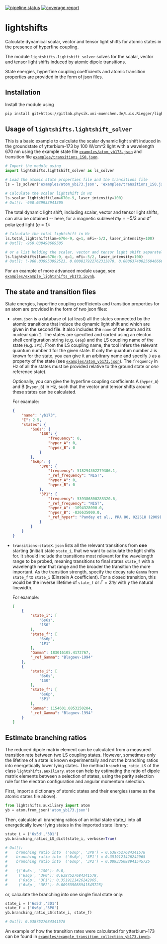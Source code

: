 [![pipeline status](https://gitlab.physik.uni-muenchen.de/Luis.Riegger/lightshifts/badges/master/pipeline.svg)](https://gitlab.physik.uni-muenchen.de/Luis.Riegger/lightshifts/commits/master)
[![coverage report](https://gitlab.physik.uni-muenchen.de/Luis.Riegger/lightshifts/badges/master/coverage.svg)](https://gitlab.physik.uni-muenchen.de/Luis.Riegger/lightshifts/commits/master)

# lightshifts

Calculate dynamical scalar, vector and tensor light shifts for atomic states
in the presence of hyperfine coupling.

The module ```lightshifts.lightshift_solver``` solves for the scalar, 
vector and tensor light shifts induced by atomic dipole transitions.

State energies, hyperfine coupling coefficients and atomic transition properties
are provided in the form of json files.


## Installation

Install the module using

```bash
pip install git+https://gitlab.physik.uni-muenchen.de/Luis.Riegger/lightshifts.git
```

## Usage of ```lightshifts.lightshift_solver```

This is a basic example to calculate the scalar dynamic light shift induced in the groundstate of ytterbium-173 by 100 W/cm^2 light with a  wavelength 670 nm using the example state file [```examples/atom_yb173.json```](examples/atom_yb173.json) and transition file [```examples/transitions_1S0.json```](examples/transitions_1S0.json).

```python
# Import the module using 
import lightshifts.lightshift_solver as ls_solver

# Load the atomic state properties file and the transitions file
ls = ls_solver('examples/atom_yb173.json', 'examples/transitions_1S0.json')

# Calculate the scalar lightshift in Hz
ls.scalar_lightshift(lam=670e-9, laser_intensity=100)
# Out[]: -960.039953941305
```

The total dynamic light shift, including scalar, vector and tensor light shifts, can also be obtained -- here, for a magnetic sublevel $`m_F=-5/2`$ and $`\sigma^+`$ polarized light ($`q=1`$):

```python
# Calculate the total lightshift in Hz
ls.total_lightshift(lam=670e-9, q=1, mFi=-5/2, laser_intensity=100)
# Out[]: -960.038498669505

# or a list holding the scalar, vector and tensor light shift separately
ls.lightshifts(lam=670e-9, q=1, mFi=-5/2, laser_intensity=100)
# Out[]: (-960.039953992523, 0.000817922762313870, 0.000637400256046666)
```

For an example of more advanced module usage, see [```examples/example_lightshifts_yb173.ipynb```](examples/example_lightshifts_yb173.ipynb).

## The state and transition files

State energies, hyperfine coupling coefficients and transition properties for an atom 
are provided in the form of two json files:

-   `atom.json` is a database of (at least) all the states connected by the atomic transitions that induce the dynamic light shift and which are given in the second file. It also includes the `name` of the atom and its nuclear spin `I`. The states are specified and sorted using an electon shell configuration string (e.g. `6s6p`) and the LS coupling name of the state (e.g. `3P1`). From the LS coupling name, the tool infers the relevant quantum number `J` for the given state. If only the quantum number J is known for the state, you can give it an arbitrary name and specify `J` as a property of the state (see [```examples/atom_yb173.json```](examples/atom_yb173.json)). The `frequency` in Hz of all the states must be provided relative to the ground state or *one* reference state). 
   
    Optionally, you can give the hyperfine coupling coefficients A (`hyper_A`) and B (`hyper_B`) in Hz, such that the vector and tensor shifts around these states can be calculated.

    For example:

    ```json
    {
        "name": "yb173",
        "I": 2.5,
        "states": {
            "6s6s": {
                "1S0": {
                    "frequency": 0,
                    "hyper_A": 0,
                    "hyper_B": 0
                }
            },
            "6s6p": {
                "3P0": {
                    "frequency": 518294362279306.1,
                    "_ref_frequency": "NIST",
                    "hyper_A": 0,
                    "hyper_B": 0
                },
                "3P1": {
                    "frequency": 539386800288320.6,
                    "_ref_frequency": "NIST",
                    "hyper_A": -1094328000.0,
                    "hyper_B": -826635000.0,
                    "_ref_hyper": "Pandey et al., PRA 80, 022518 (2009)"
                }
            }
        }
    }
    ```

-   `transitions-stateX.json` lists all the relevant transitions from **one** starting (initial) state `state_i`, that we want to calculate the light shifts for. It should include the transitions most relevant for the wavelength range to be probed, meaning transitions to final states `state_f` with a wavelength near that range and the broader the transition the more important. As the transition strength, specify the decay rate `Gamma` from `state_f` to `state_i` (Einstein A coefficient). For a closed transition, this would be the inverse lifetime of `state_f` or $`\Gamma = 2\pi\gamma`$ with $`\gamma`$ the natural linewidth.

    For example:

    ```json
    [
        {
            "state_i": [
                "6s6s",
                "1S0"
            ],
            "state_f": [
                "6s6p",
                "1P1"
            ],
            "Gamma": 183016105.4172767,
            "_ref_Gamma": "Blagoev-1994"
        },
        {
            "state_i": [
                "6s6s",
                "1S0"
            ],
            "state_f": [
                "6s6p",
                "3P1"
            ],
            "Gamma": 1154601.0853250204,
            "_ref_Gamma": "Blagoev-1994"
        }
    ]
    ````

## Estimate branching ratios

The reduced dipole matrix element can be calculated from a measured transition rate between two LS coupling states. However, sometimes only the lifetime of a state is known experimentally and not the branching ratios into energetically lower lying states. 
The method  ```branching_ratio_LS```  of the class ```lightshifts.auxiliary.atom``` can help by estimating the ratio of dipole matrix elements between a selection of states, using the parity selection rule for the electron configuration and angular momentum selection.

First, import a dictionary of atomic states and their energies (same as the atomic states file above).

```python
from lightshifts.auxiliary import atom
yb = atom.from_json('atom_yb173.json')
```

Then, calculate all branching ratios of an initial state state_i into all energetically lower lying states in the imported state library:

```python
state_i = ('6s5d','3D1')
yb.branching_ratios_LS_dict(state_i, verbose=True)

# Out[]:
#    branching ratio into  ('6s6p', '3P0') = 0.6387527684341578
#    branching ratio into  ('6s6p', '3P1') = 0.3519121426242965
#    branching ratio into  ('6s6p', '3P2') = 0.009335088941545725
#
#    {('6s6s', '1S0'): 0.0,
#     ('6s6p', '3P0'): 0.6387527684341578,
#     ('6s6p', '3P1'): 0.3519121426242965,
#     ('6s6p', '3P2'): 0.009335088941545725}
```

or, calculate the branching into one single final state only: 

```python
state_i = ('6s5d','3D1')
state_f = ('6s6p','3P0')
yb.branching_ratio_LS(state_i, state_f)

# Out[]: 0.6387527684341578
```

An example of how the transition rates were calculated for ytterbium-173 can be found in [```examples/example_transition_collection_yb173.ipynb```](examples/example_transition_collection_yb173.ipynb).
